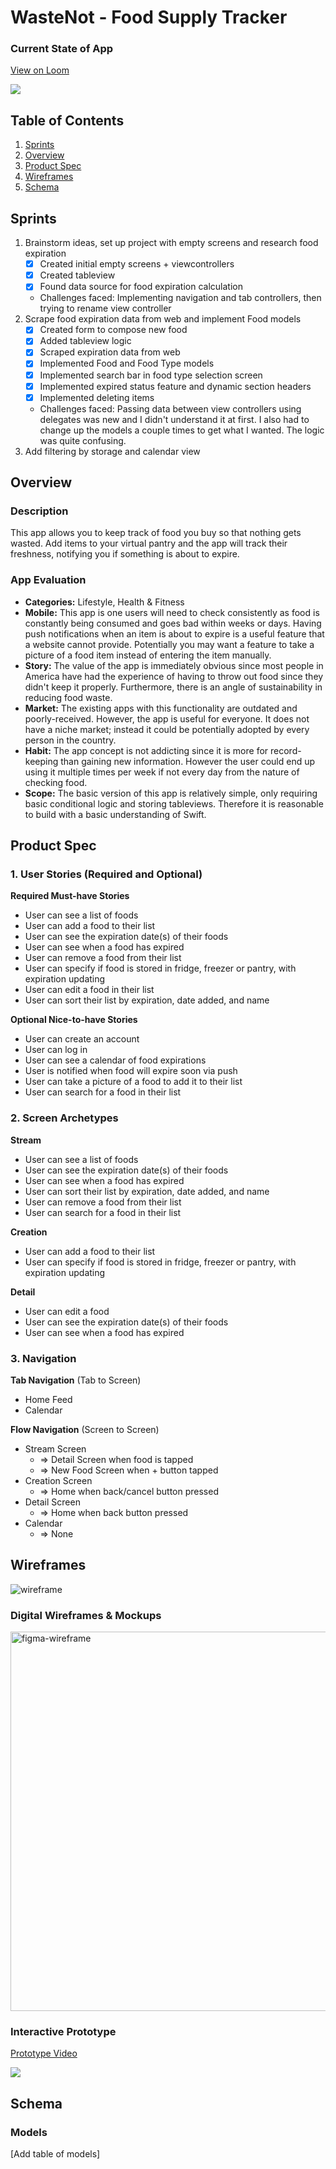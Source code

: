 # WasteNot - Food Supply Tracker

### Current State of App

<div>
    <a href="https://www.loom.com/share/786370fcb0ec4d8187042de906953ec2">
      <p>View on Loom</p>
    </a>
    <a href="https://www.loom.com/share/786370fcb0ec4d8187042de906953ec2">
      <img style="max-width:300px;" src="https://cdn.loom.com/sessions/thumbnails/786370fcb0ec4d8187042de906953ec2-with-play.gif">
    </a>
  </div>

## Table of Contents

1. [Sprints](#Sprints)
2. [Overview](#Overview)
3. [Product Spec](#Product-Spec)
4. [Wireframes](#Wireframes)
5. [Schema](#Schema)

## Sprints

1. Brainstorm ideas, set up project with empty screens and research food expiration
   - [x] Created initial empty screens + viewcontrollers
   - [x] Created tableview
   - [x] Found data source for food expiration calculation
   - Challenges faced: Implementing navigation and tab controllers, then trying to rename view controller
2. Scrape food expiration data from web and implement Food models
   - [x] Created form to compose new food
   - [x] Added tableview logic
   - [x] Scraped expiration data from web
   - [x] Implemented Food and Food Type models
   - [x] Implemented search bar in food type selection screen
   - [x] Implemented expired status feature and dynamic section headers
   - [x] Implemented deleting items
   - Challenges faced: Passing data between view controllers using delegates was new and I didn't understand it at first. I also had to change up the models a couple times to get what I wanted. The logic was quite confusing.
3. Add filtering by storage and calendar view

## Overview

### Description

This app allows you to keep track of food you buy so that nothing gets wasted. Add items to your virtual pantry and the app will track their freshness, notifying you if something is about to expire.

### App Evaluation

- **Categories:** Lifestyle, Health & Fitness
- **Mobile:** This app is one users will need to check consistently as food is constantly being consumed and goes bad within weeks or days. Having push notifications when an item is about to expire is a useful feature that a website cannot provide. Potentially you may want a feature to take a picture of a food item instead of entering the item manually.
- **Story:** The value of the app is immediately obvious since most people in America have had the experience of having to throw out food since they didn't keep it properly. Furthermore, there is an angle of sustainability in reducing food waste.
- **Market:** The existing apps with this functionality are outdated and poorly-received. However, the app is useful for everyone. It does not have a niche market; instead it could be potentially adopted by every person in the country.
- **Habit:** The app concept is not addicting since it is more for record-keeping than gaining new information. However the user could end up using it multiple times per week if not every day from the nature of checking food.
- **Scope:** The basic version of this app is relatively simple, only requiring basic conditional logic and storing tableviews. Therefore it is reasonable to build with a basic understanding of Swift.

## Product Spec

### 1. User Stories (Required and Optional)

**Required Must-have Stories**

* User can see a list of foods
* User can add a food to their list
* User can see the expiration date(s) of their foods
* User can see when a food has expired
* User can remove a food from their list
* User can specify if food is stored in fridge, freezer or pantry, with expiration updating
* User can edit a food in their list
* User can sort their list by expiration, date added, and name

**Optional Nice-to-have Stories**

* User can create an account
* User can log in
* User can see a calendar of food expirations
* User is notified when food will expire soon via push
* User can take a picture of a food to add it to their list
* User can search for a food in their list

### 2. Screen Archetypes

**Stream**
* User can see a list of foods
* User can see the expiration date(s) of their foods
* User can see when a food has expired
* User can sort their list by expiration, date added, and name
* User can remove a food from their list
* User can search for a food in their list

**Creation**
* User can add a food to their list
* User can specify if food is stored in fridge, freezer or pantry, with expiration updating

**Detail**
* User can edit a food
* User can see the expiration date(s) of their foods
* User can see when a food has expired


### 3. Navigation

**Tab Navigation** (Tab to Screen)

* Home Feed
* Calendar

**Flow Navigation** (Screen to Screen)

- Stream Screen 
  - => Detail Screen when food is tapped
  - => New Food Screen when + button tapped
- Creation Screen 
  - => Home when back/cancel button pressed
- Detail Screen 
  - => Home when back button pressed
- Calendar
  - => None


## Wireframes

![wireframe](https://github.com/alexdivadi/wastenot/assets/26191218/93fb55a8-87cc-45c5-b4a6-cf9fa897a900)

### Digital Wireframes & Mockups

<img width="607" alt="figma-wireframe" src="https://github.com/alexdivadi/wastenot/assets/26191218/28310a16-cc75-4f34-9ec5-6f67ac88301d">

### Interactive Prototype

<div>
    <a href="https://www.loom.com/share/e254fb689470467ab708d62b76b65df5">
      <p>Prototype Video</p>
    </a>
    <a href="https://www.loom.com/share/e254fb689470467ab708d62b76b65df5">
      <img style="max-width:300px;" src="https://cdn.loom.com/sessions/thumbnails/e254fb689470467ab708d62b76b65df5-with-play.gif">
    </a>
  </div>

## Schema 


### Models

[Add table of models]
